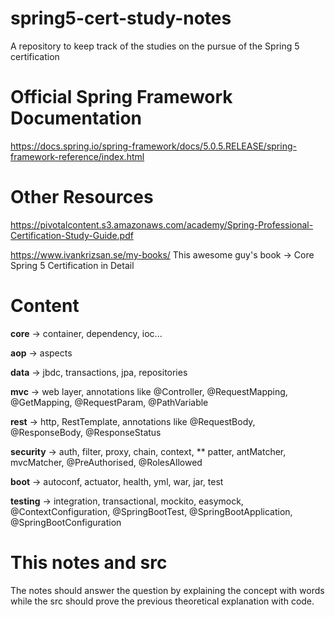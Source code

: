 # spring5-cert-study-notes
A repository to keep track of the studies on the pursue of the Spring 5 certification

# Official Spring Framework Documentation
https://docs.spring.io/spring-framework/docs/5.0.5.RELEASE/spring-framework-reference/index.html

# Other Resources
https://pivotalcontent.s3.amazonaws.com/academy/Spring-Professional-Certification-Study-Guide.pdf

https://www.ivankrizsan.se/my-books/ This awesome guy's book -> Core Spring 5 Certification in Detail 

# Content
**core** -> container, dependency, ioc...

**aop** -> aspects

**data** -> jbdc, transactions, jpa, repositories

**mvc** -> web layer, annotations like @Controller, @RequestMapping, @GetMapping, @RequestParam, @PathVariable

**rest** ->  http, RestTemplate, annotations like @RequestBody, @ResponseBody, @ResponseStatus

**security** -> auth, filter, proxy, chain, context, ** patter, antMatcher, mvcMatcher, @PreAuthorised, @RolesAllowed

**boot** -> autoconf, actuator, health, yml, war, jar, test

**testing** -> integration, transactional, mockito, easymock, @ContextConfiguration, @SpringBootTest, @SpringBootApplication, @SpringBootConfiguration

# This notes and src
The notes should answer the question by explaining the concept with words while the src should prove the previous theoretical explanation with code.  
